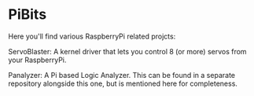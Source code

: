 PiBits
======

Here you'll find various RaspberryPi related projcts:

ServoBlaster:  A kernel driver that lets you control 8 (or more) servos from your RaspberryPi.

Panalyzer:     A Pi based Logic Analyzer.  This can be found in a separate repository alongside this one, but is mentioned here for completeness.



